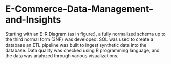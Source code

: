 # E-Commerce-Data-Management-and-Insights

Starting with an E-R Diagram (as in figure:), a fully normalized schema up to the third normal form (3NF) was developed. SQL was used to create a database an ETL pipeline was built to ingest synthetic data into the database. Data quality was checked using R programming language, and the data was analyzed through various visualizations.
